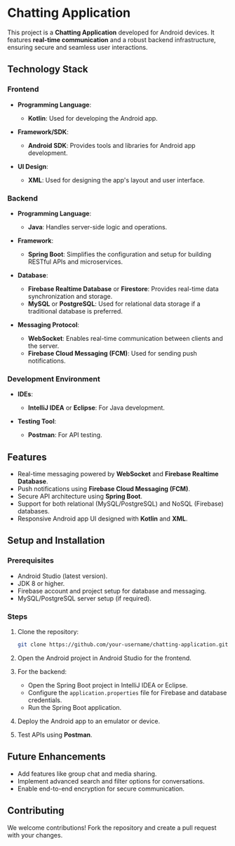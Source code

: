 # Chatting Application  

This project is a **Chatting Application** developed for Android devices. It features **real-time communication** and a robust backend infrastructure, ensuring secure and seamless user interactions.

## Technology Stack  

### Frontend  

- **Programming Language**:  
  - **Kotlin**: Used for developing the Android app.  

- **Framework/SDK**:  
  - **Android SDK**: Provides tools and libraries for Android app development.  

- **UI Design**:  
  - **XML**: Used for designing the app's layout and user interface.  

### Backend  

- **Programming Language**:  
  - **Java**: Handles server-side logic and operations.  

- **Framework**:  
  - **Spring Boot**: Simplifies the configuration and setup for building RESTful APIs and microservices.  

- **Database**:  
  - **Firebase Realtime Database** or **Firestore**: Provides real-time data synchronization and storage.  
  - **MySQL** or **PostgreSQL**: Used for relational data storage if a traditional database is preferred.  

- **Messaging Protocol**:  
  - **WebSocket**: Enables real-time communication between clients and the server.  
  - **Firebase Cloud Messaging (FCM)**: Used for sending push notifications.  

### Development Environment  

- **IDEs**:  
  - **IntelliJ IDEA** or **Eclipse**: For Java development.  

- **Testing Tool**:  
  - **Postman**: For API testing.  

## Features  

- Real-time messaging powered by **WebSocket** and **Firebase Realtime Database**.  
- Push notifications using **Firebase Cloud Messaging (FCM)**.  
- Secure API architecture using **Spring Boot**.  
- Support for both relational (MySQL/PostgreSQL) and NoSQL (Firebase) databases.  
- Responsive Android app UI designed with **Kotlin** and **XML**.  

## Setup and Installation  

### Prerequisites  
- Android Studio (latest version).  
- JDK 8 or higher.  
- Firebase account and project setup for database and messaging.  
- MySQL/PostgreSQL server setup (if required).  

### Steps  

1. Clone the repository:  
   ```bash  
   git clone https://github.com/your-username/chatting-application.git  
   ```  

2. Open the Android project in Android Studio for the frontend.  

3. For the backend:  
   - Open the Spring Boot project in IntelliJ IDEA or Eclipse.  
   - Configure the `application.properties` file for Firebase and database credentials.  
   - Run the Spring Boot application.  

4. Deploy the Android app to an emulator or device.  

5. Test APIs using **Postman**.  

## Future Enhancements  

- Add features like group chat and media sharing.  
- Implement advanced search and filter options for conversations.  
- Enable end-to-end encryption for secure communication.  

## Contributing  

We welcome contributions! Fork the repository and create a pull request with your changes.
